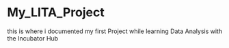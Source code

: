 # My_LITA_Project
this is where i documented my first Project while learning Data Analysis with the Incubator Hub
